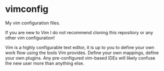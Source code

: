 vimconfig
=========

My vim configuration files.

If you are new to Vim I do not recommend cloning this repository or any other vim configuration!

Vim is a highly configurable text editor, it is up to you to define your own work flow using the tools Vim provides. Define your own mappings, define your own plugins. Any pre-configured vim-based IDEs will likely confuse the new user more than anything else.
